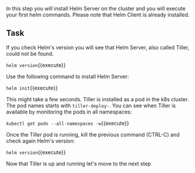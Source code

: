 In this step you will install Helm Server on the cluster and you will execute your first helm commands. Please note that Helm Client is already installed.

## Task

If you check Helm's version you will see that Helm Server, also called Tiller, could not be found.

`helm version`{{execute}}

Use the following command to install Helm Server:

`helm init`{{execute}}

This might take a few seconds. Tiller is installed as a pod in the k8s cluster. The pod names starts with `tiller-deploy-`. You can see when Tiller is available by monitoring the pods in all namespaces:

`kubectl get pods --all-namespaces -w`{{execute}}

Once the Tiller pod is running, kill the previous command (CTRL-C) and check again Helm's version: 

`helm version`{{execute}}

Now that Tiller is up and running let's move to the next step
